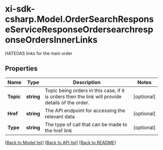 # xi-sdk-csharp.Model.OrderSearchResponseServiceResponseOrdersearchresponseOrdersInnerLinks
HATEOAS links for the main order

## Properties

Name | Type | Description | Notes
------------ | ------------- | ------------- | -------------
**Topic** | **string** | Topic being orders in this case, if it is orders then the link will provide details of the order. | [optional] 
**Href** | **string** | The API endpoint for accessing the relevant data | [optional] 
**Type** | **string** | The type of call that can be made to the href link | [optional] 

[[Back to Model list]](../README.md#documentation-for-models) [[Back to API list]](../README.md#documentation-for-api-endpoints) [[Back to README]](../README.md)

